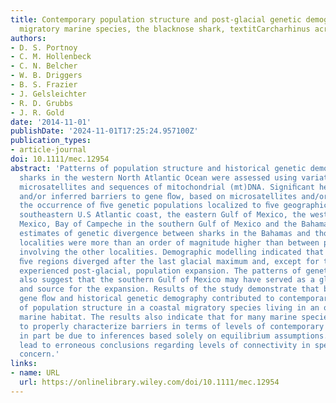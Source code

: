 ```yaml
---
title: Contemporary population structure and post‐glacial genetic demography in a
  migratory marine species, the blacknose shark, textitCarcharhinus acronotus
authors:
- D. S. Portnoy
- C. M. Hollenbeck
- C. N. Belcher
- W. B. Driggers
- B. S. Frazier
- J. Gelsleichter
- R. D. Grubbs
- J. R. Gold
date: '2014-11-01'
publishDate: '2024-11-01T17:25:24.957100Z'
publication_types:
- article-journal
doi: 10.1111/mec.12954
abstract: 'Patterns of population structure and historical genetic demography of blacknose
  sharks in the western North Atlantic Ocean were assessed using variation in nuclearencoded
  microsatellites and sequences of mitochondrial (mt)DNA. Signiﬁcant heterogeneity
  and/or inferred barriers to gene ﬂow, based on microsatellites and/or mtDNA, revealed
  the occurrence of ﬁve genetic populations localized to ﬁve geographic regions: the
  southeastern U.S Atlantic coast, the eastern Gulf of Mexico, the western Gulf of
  Mexico, Bay of Campeche in the southern Gulf of Mexico and the Bahamas. Pairwise
  estimates of genetic divergence between sharks in the Bahamas and those in all other
  localities were more than an order of magnitude higher than between pairwise comparisons
  involving the other localities. Demographic modelling indicated that sharks in all
  ﬁve regions diverged after the last glacial maximum and, except for the Bahamas,
  experienced post-glacial, population expansion. The patterns of genetic variation
  also suggest that the southern Gulf of Mexico may have served as a glacial refuge
  and source for the expansion. Results of the study demonstrate that barriers to
  gene ﬂow and historical genetic demography contributed to contemporary patterns
  of population structure in a coastal migratory species living in an otherwise continuous
  marine habitat. The results also indicate that for many marine species, failure
  to properly characterize barriers in terms of levels of contemporary gene ﬂow could
  in part be due to inferences based solely on equilibrium assumptions. This could
  lead to erroneous conclusions regarding levels of connectivity in species of conservation
  concern.'
links:
- name: URL
  url: https://onlinelibrary.wiley.com/doi/10.1111/mec.12954
---
```

